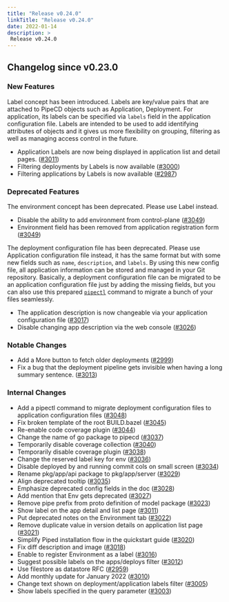 ```yaml
---
title: "Release v0.24.0"
linkTitle: "Release v0.24.0"
date: 2022-01-14
description: >
 Release v0.24.0
---
```


## Changelog since v0.23.0

### New Features

Label concept has been introduced. Labels are key/value pairs that are attached to PipeCD objects such as Application, Deployment. For application, its labels can be specified via `labels` field in the application configuration file. Labels are intended to be used to add identifying attributes of objects and it gives us more flexibility on grouping, filtering as well as managing access control in the future.

* Application Labels are now being displayed in application list and detail pages. ([#3011](https://github.com/pipe-cd/pipe/pull/3011))
* Filtering deployments by Labels is now available ([#3000](https://github.com/pipe-cd/pipe/pull/3000))
* Filtering applications by Labels is now available ([#2987](https://github.com/pipe-cd/pipe/pull/2987))

### Deprecated Features

The environment concept has been deprecated. Please use Label instead.

* Disable the ability to add environment from control-plane ([#3049](https://github.com/pipe-cd/pipe/pull/3049))
* Environment field has been removed from application registration form ([#3049](https://github.com/pipe-cd/pipe/pull/3051))

The deployment configuration file has been deprecated. Please use Application configuration file instead, it has the same format but with some new fields such as `name`, `description`, and `labels`. By using this new config file, all application information can be stored and managed in your Git repository. Basically, a deployment configuration file can be migrated to be an application configuration file just by adding the missing fields, but you can also use this prepared [`pipectl`](https://pipecd.dev/docs/user-guide/command-line-tool//#migrating-deployment-configuration-files-to-application-configuration-files) command to migrate a bunch of your files seamlessly.

* The application description is now changeable via your application configuration file ([#3017](https://github.com/pipe-cd/pipe/pull/3017))
* Disable changing app description via the web console ([#3026](https://github.com/pipe-cd/pipe/pull/3026))

### Notable Changes

* Add a More button to fetch older deployments ([#2999](https://github.com/pipe-cd/pipe/pull/2999))
* Fix a bug that the deployment pipeline gets invisible when having a long summary sentence. ([#3013](https://github.com/pipe-cd/pipe/pull/3013))

### Internal Changes

* Add a pipectl command to migrate deployment configuration files to application configuration files ([#3048](https://github.com/pipe-cd/pipe/pull/3048))
* Fix broken template of the root BUILD.bazel ([#3045](https://github.com/pipe-cd/pipe/pull/3045))
* Re-enable code coverage plugin ([#3044](https://github.com/pipe-cd/pipe/pull/3044))
* Change the name of go package to pipecd ([#3037](https://github.com/pipe-cd/pipe/pull/3037))
* Temporarily disable coverage collection ([#3040](https://github.com/pipe-cd/pipe/pull/3040))
* Temporarily disable coverage plugin ([#3038](https://github.com/pipe-cd/pipe/pull/3038))
* Change the reserved label key for env ([#3036](https://github.com/pipe-cd/pipe/pull/3036))
* Disable deployed by and running commit cols on small screen ([#3034](https://github.com/pipe-cd/pipe/pull/3034))
* Rename pkg/app/api package to pkg/app/server ([#3029](https://github.com/pipe-cd/pipe/pull/3029))
* Align deprecated tooltip ([#3035](https://github.com/pipe-cd/pipe/pull/3035))
* Emphasize deprecated config fields in the doc ([#3028](https://github.com/pipe-cd/pipe/pull/3028))
* Add mention that Env gets deprecated ([#3027](https://github.com/pipe-cd/pipe/pull/3027))
* Remove pipe prefix from proto definition of model package ([#3023](https://github.com/pipe-cd/pipe/pull/3023))
* Show label on the app detail and list page ([#3011](https://github.com/pipe-cd/pipe/pull/3011))
* Put deprecated notes on the Environment tab ([#3022](https://github.com/pipe-cd/pipe/pull/3022))
* Remove duplicate value in version details on application list page ([#3021](https://github.com/pipe-cd/pipe/pull/3021))
* Simplify Piped installation flow in the quickstart guide ([#3020](https://github.com/pipe-cd/pipe/pull/3020))
* Fix diff description and image ([#3018](https://github.com/pipe-cd/pipe/pull/3018))
* Enable to register Environment as a label ([#3016](https://github.com/pipe-cd/pipe/pull/3016))
* Suggest possible labels on the apps/deploys filter ([#3012](https://github.com/pipe-cd/pipe/pull/3012))
* Use filestore as datastore RFC ([#2959](https://github.com/pipe-cd/pipe/pull/2959))
* Add monthly update for January 2022 ([#3010](https://github.com/pipe-cd/pipe/pull/3010))
* Change text shown on deployment/application labels filter ([#3005](https://github.com/pipe-cd/pipe/pull/3005))
* Show labels specified in the query parameter ([#3003](https://github.com/pipe-cd/pipe/pull/3003))
